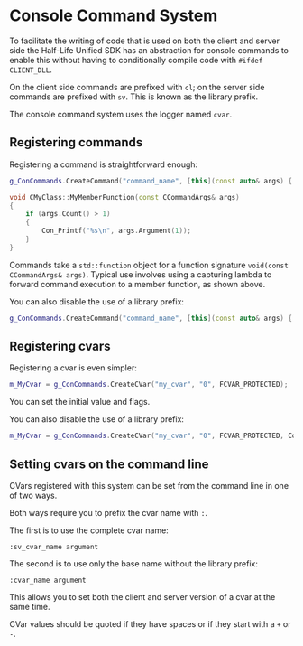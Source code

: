 # Console Command System

To facilitate the writing of code that is used on both the client and server side the Half-Life Unified SDK has an abstraction for console commands to enable this without having to conditionally compile code with `#ifdef CLIENT_DLL`.

On the client side commands are prefixed with `cl`; on the server side commands are prefixed with `sv`. This is known as the library prefix.

The console command system uses the logger named `cvar`.

## Registering commands

Registering a command is straightforward enough:
```cpp
g_ConCommands.CreateCommand("command_name", [this](const auto& args) { MyMemberFunction(args); });

void CMyClass::MyMemberFunction(const CCommandArgs& args)
{
	if (args.Count() > 1)
	{
		Con_Printf("%s\n", args.Argument(1));
	}
}
```

Commands take a `std::function` object for a function signature `void(const CCommandArgs& args)`. Typical use involves using a capturing lambda to forward command execution to a member function, as shown above.

You can also disable the use of a library prefix:
```cpp
g_ConCommands.CreateCommand("command_name", [this](const auto& args) { MyMemberFunction(args); }, CommandLibraryPrefix::No);
```

## Registering cvars

Registering a cvar is even simpler:
```cpp
m_MyCvar = g_ConCommands.CreateCVar("my_cvar", "0", FCVAR_PROTECTED);
```

You can set the initial value and flags.

You can also disable the use of a library prefix:
```cpp
m_MyCvar = g_ConCommands.CreateCVar("my_cvar", "0", FCVAR_PROTECTED, CommandLibraryPrefix::No);
```

## Setting cvars on the command line

CVars registered with this system can be set from the command line in one of two ways.

Both ways require you to prefix the cvar name with `:`.

The first is to use the complete cvar name:
```
:sv_cvar_name argument
```

The second is to use only the base name without the library prefix:
```
:cvar_name argument
```

This allows you to set both the client and server version of a cvar at the same time.

CVar values should be quoted if they have spaces or if they start with a `+` or `-`.
